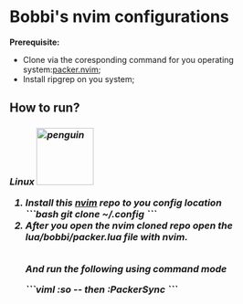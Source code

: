 <h1>Bobbi's nvim configurations</h1>
<b>Prerequisite:</b> 
<ul>
    <li>
        Clone via the coresponding command for you operating system:<a href="https://github.com/wbthomason/packer.nvim">packer.nvim</a>;
    </li>
    <li>
        Install ripgrep on you system;
    </li>
</ul>
<h2>How to run?</h2>
<h3><i>Linux</i</h3>
<img src="https://encrypted-tbn0.gstatic.com/images?q=tbn:ANd9GcTxAMQwl_ns_bCO1ZBJCozsqb8Qf7cpu5hshA&s" style="width: 100px; height: auto;"alt="penguin">
<ol>
    <li>Install this <a href="https://github.com/bot4o/nvim">nvim</a> repo to you config location</li>
    ```bash
    git clone ~/.config
    ```
    <li>After you open the nvim cloned repo open the lua/bobbi/packer.lua file with <b>nvim</b>.</li>
    <br>
    <p>And run the following using command mode </p>
    ```viml
    :so
    -- then
    :PackerSync
    ```
</ol>


